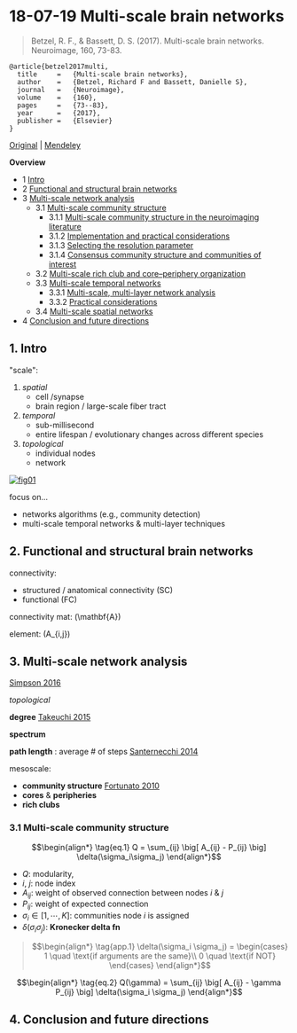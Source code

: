 <!--
Filename: 	180719_betzel2017.md
Project: 	/Users/shume/Documents/Cahier
Author: 	shumez <https://github.com/shumez>
Created: 	2018-07-19 13:02:3
Modified: 	2019-06-07 17:19:25
-----
Copyright (c) 2019 shumez
-->

# 18-07-19 Multi-scale brain networks


> Betzel, R. F., & Bassett, D. S. (2017). Multi-scale brain networks. Neuroimage, 160, 73-83.

```
@article{betzel2017multi,
  title 	=	{Multi-scale brain networks},
  author 	=	{Betzel, Richard F and Bassett, Danielle S},
  journal 	=	{Neuroimage},
  volume	=	{160},
  pages		=	{73--83},
  year		=	{2017},
  publisher	=	{Elsevier}
}
```

[Original][orig] | [Mendeley][mend]


<!-- <img src="https://ars.els-cdn.com/content/image/1-s2.0-S1053811917X00177-cov150h.gif" id="cover"> -->


**Overview**

- 1 [Intro][s1]
- 2 [Functional and structural brain networks][s2]
- 3 [Multi-scale network analysis][s3]
	- 3.1 [Multi-scale community structure][s3.1]
		- 3.1.1 [Multi-scale community structure in the neuroimaging literature][s3.1.1]
		- 3.1.2 [Implementation and practical considerations][s3.1.2]
		- 3.1.3 [Selecting the resolution parameter][s3.1.3]
		- 3.1.4 [Consensus community structure and communities of interest][s3.1.4]
	- 3.2 [Multi-scale rich club and core–periphery organization][s3.2]
	- 3.3 [Multi-scale temporal networks][s3.3]
		- 3.3.1 [Multi-scale, multi-layer network analysis][s3.3.1]
		- 3.3.2 [Practical considerations][s3.3.2]
	- 3.4 [Multi-scale spatial networks][s3.4]
- 4 [Conclusion and future directions][s4]



## 1. Intro


"scale":

1. *spatial*
	- cell /synapse
	- brain region / large-scale fiber tract
2. *temporal*
	- sub-millisecond
	- entire lifespan / evolutionary changes across different species
3. *topological*
	- individual nodes
	- network


[![fig01][fig01]][fig01]


focus on...

- networks algorithms (e.g., community detection)
- multi-scale temporal networks & multi-layer techniques



## 2. Functional and structural brain networks


connectivity:

- structured / anatomical connectivity (SC)
- functional (FC)


connectivity mat: \(\mathbf{A}\)

element: \(A_{i,j}\)



## 3. Multi-scale network analysis


[Simpson 2016][Simpson2016]

*topological*

**degree** [Takeuchi 2015][Takeuchi2015]


**spectrum**

**path length**
: average # of steps
[Santernecchi 2014][Santernecchi2014]

mesoscale:
- **community structure** [Fortunato 2010][Fortunato2010]
- **cores** & **peripheries**
- **rich clubs**


### 3.1 Multi-scale community structure

$$\begin{align*}
\tag{eq.1}
Q = \sum_{ij} \big[ A_{ij} - P_{ij} \big] \delta(\sigma_i\sigma_j)
\end{align*}$$

- $Q$: modularity,
- $i$, $j$: node index
- $A_{ij}$: weight of observed connection between nodes $i$ & $j$
- $P_{ij}$: weight of expected connection
- $\sigma_i \in [1, \cdots, K]$: communities node $i$ is assigned
- $\delta(\sigma_i\sigma_j)$: **Kronecker delta fn**

> $$\begin{align*}
\tag{app.1}
\delta(\sigma_i \sigma_j) =
\begin{cases}
1 \quad \text{if arguments are the same}\\
0 \quad \text{if NOT}
\end{cases}
\end{align*}$$


$$\begin{align*}
\tag{eq.2}
Q(\gamma) = \sum_{ij} \big[ A_{ij} - \gamma P_{ij} \big] \delta(\sigma_i \sigma_j)
\end{align*}$$


<!-- #### 3.1.1 Multi-scale community structure in the neuroimaging literature -->
<!-- #### 3.1.2 -->
<!-- #### 3.1.3 -->
<!-- #### 3.1.4 -->
<!-- ### 3.2 -->
<!-- ### 3.3 -->
<!-- #### 3.3.1 -->
<!-- #### 3.3.2 -->
<!-- ### 3.4 -->

## 4. Conclusion and future directions



<!-- [![fig02][fig02]][f.ig02] -->
<!-- [![fig02][fig03]][fig03] -->
<!-- [![fig02][fig04]][fig04] -->


<!-- [ref01][ref01] -->


<style type="text/css">
	img#cover{
		display: block;
    	margin-left: auto;
    	margin-right: auto;
		width: 50%;
	}
	/*img{width: 50%; float: right;}*/
</style>

<!-- -------------------------------------------- -->
[orig]: https://www.sciencedirect.com/science/article/pii/S1053811916306152
[mend]: https://www.mendeley.com/viewer/?fileId=52769a0e-7f5b-c997-461e-32a54ae9d14f&documentId=b322bf7b-0dc9-3b89-817a-b84755e9862b "..."

[s1]: #
[s2]: #
[s3]: #
[s3.1]: #
[s3.1.1]: #
[s3.1.2]: #
[s3.1.3]: #
[s3.1.4]: #
[s3.2]: #
[s3.3]: #
[s3.3.1]: #
[s3.3.2]: #
[s3.4]: #
[s4]: #

[fig01]: https://ars.els-cdn.com/content/image/1-s2.0-S1053811916306152-gr1.jpg
[fig02]: https://ars.els-cdn.com/content/image/1-s2.0-S1053811916306152-gr2.jpg
[fig03]: https://ars.els-cdn.com/content/image/1-s2.0-S1053811916306152-gr3.jpg
[fig04]: https://ars.els-cdn.com/content/image/1-s2.0-S1053811916306152-gr4.jpg

[Simpson2016]: https://www.liebertpub.com/doi/abs/10.1089/brain.2015.0361
[Takeuchi2015]: https://www.sciencedirect.com/science/article/pii/S1053811915005637
[Santernecchi2014]: https://pdfs.semanticscholar.org/0790/1363af308d4e660fb7bd56ca1b39ab09ca75.pdf
[Fortunato2010]: https://www.sciencedirect.com/science/article/pii/S0370157309002841
